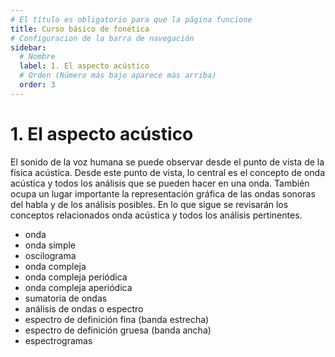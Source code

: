 ```yaml
---
# El título es obligatorio para que la página funcione
title: Curso básico de fonética
# Configuracion de la barra de navegación
sidebar:
  # Nombre
  label: 1. El aspecto acústico
  # Orden (Número más bajo aparece más arriba)
  order: 3
---
```

# 1. El aspecto acústico

El sonido de la voz humana se puede observar desde el punto de vista de la física acústica. Desde este punto de vista, lo central es el concepto de onda acústica y todos los análisis que se pueden hacer en una onda.
También ocupa un lugar importante la representación gráfica de las ondas sonoras del habla y de los análisis posibles.
En lo que sigue se revisarán los conceptos relacionados onda acústica y todos los análisis pertinentes.
- onda
- onda simple
- oscilograma
- onda compleja
- onda compleja periódica
- onda compleja aperiódica
- sumatoria de ondas
- análisis de ondas o espectro
- espectro de definición fina (banda estrecha)
- espectro de definición gruesa (banda ancha)
- espectrogramas

